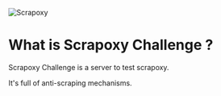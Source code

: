 ![Scrapoxy](https://raw.githubusercontent.com/fabienvauchelles/scrapoxy/master/docs/logo.png)


# What is Scrapoxy Challenge ?

Scrapoxy Challenge is a server to test scrapoxy.

It's full of anti-scraping mechanisms.
